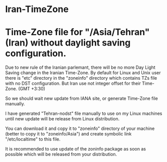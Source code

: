 # Iran-TimeZone
Time-Zone file for "/Asia/Tehran" (Iran) without daylight saving configuration.
================================================================================

Due to new rule of the Iranian parlemant, there will be no more Day Light Saving change in the Iranian Time-Zone. By default for Linux and Unix user there is "etc" directory in the "zoneinfo" directory which contains TZs file with no DST configuration. But Iran use not integer offset for their Time-Zone. (GMT +3:30)

So we should wait new update from IANA site, or generate Time-Zone file manually.

I have generated "Tehran-nodst" file manually to use on my Linux machines until new update will be release from Linux distribution.

You can download it and copy it to "zoneinfo" directory of your machine (better to copy it to "zoneinfo/Asia") and create symbolic link "/etc/localtime" to this file.

It is recommended to use update of the zoninfo package as soon as possible which will be released from your distribution.
